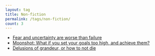 ```yaml
---
layout: tag
title: Non-fiction
permalink: /tags/non-fiction/
count: 3
---
```


- [Fear and uncertainty are worse than failure](https://fragments.jakelee.co.uk/uncertainty-is-fear/)
- [Moonshot: What if you set your goals too high, and achieve them?](https://fragments.jakelee.co.uk/moonshots-and-how-to-achieve-them/)
- [Delusions of grandeur, or how to not die](https://fragments.jakelee.co.uk/delusions-of-grandeur/)
